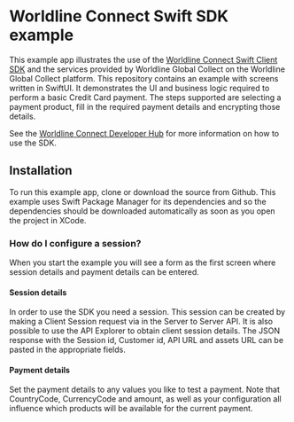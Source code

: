 # Worldline Connect Swift SDK example

This example app illustrates the use of the [Worldline Connect Swift Client SDK](https://github.com/Worldline-Global-Collect/connect-sdk-client-swift) and the services provided by Worldline Global Collect on the Worldline Global Collect platform.
This repository contains an example with screens written in SwiftUI. It demonstrates the UI and business logic required to perform a basic Credit Card payment. The steps supported are selecting a payment product, fill in the required payment details and encrypting those details.

See the [Worldline Connect Developer Hub](https://docs.connect.worldline-solutions.com/documentation/sdk/mobile/swift/) for more information on how to use the SDK.

## Installation

To run this example app, clone or download the source from Github. This example uses Swift Package Manager for its dependencies and so the dependencies should be downloaded automatically as soon as you open the project in XCode.

### How do I configure a session?

When you start the example you will see a form as the first screen where session details and payment details can be entered.

#### Session details

In order to use the SDK you need a session. This session can be created by making a Client Session request via in the Server to Server API.
It is also possible to use the API Explorer to obtain client session details. The JSON response with the Session id, Customer id, API URL and assets URL can be pasted in the appropriate fields.

#### Payment details

Set the payment details to any values you like to test a payment. Note that CountryCode, CurrencyCode and amount, as well as your configuration all influence which products will be available for the current payment.

